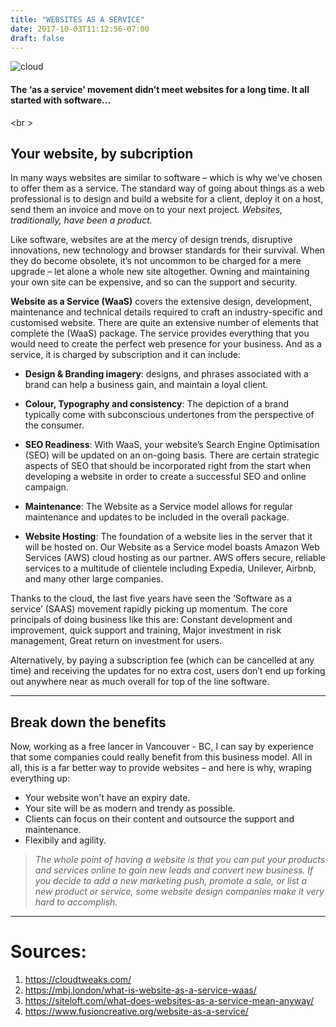 ```yaml
---
title: "WEBSITES AS A SERVICE"
date: 2017-10-03T11:12:56-07:00
draft: false
---
```


![cloud](https://cloudtweaks.com/wp-content/uploads/2014/03/IT-Cloud.jpg)


#### The ‘as a service’ movement didn’t meet websites for a long time. It all started with software...
<br \>
## Your website, by subcription
In many ways websites are similar to software – which is why we’ve chosen to offer them as a service. The standard way of going about things as a web professional is to design and build a website for a client, deploy it on a host, send them an invoice and move on to your next project. _Websites, traditionally, have been a product._

Like software, websites are at the mercy of design trends, disruptive innovations, new technology and browser standards for their survival. When they do become obsolete, it’s not uncommon to be charged for a mere upgrade – let alone a whole new site altogether. Owning and maintaining your own site can be expensive, and so can the support and security.

**Website as a Service (WaaS)** covers the extensive design, development, maintenance and technical details required to craft an industry-specific and customised website. There are quite an extensive number of elements that complete the (WaaS) package. The service provides everything that you would need to create the perfect web presence for your business. And as a service, it is charged by subscription and it can include:

+ **Design & Branding imagery**: designs, and phrases associated with a brand can help a business gain, and maintain a loyal client. 

+ **Colour, Typography and consistency**: The depiction of a brand typically come with subconscious undertones from the perspective of the consumer. 

+ **SEO Readiness**:
With WaaS, your website’s Search Engine Optimisation (SEO) will be updated on an on-going basis. There are certain strategic aspects of SEO that should be incorporated right from the start when developing a website in order to create a successful SEO and online campaign.

* **Maintenance**:
The Website as a Service model allows for regular maintenance and updates to be included in the overall package.

* **Website Hosting**:
The foundation of a website lies in the server that it will be hosted on. Our Website as a Service model boasts Amazon Web Services (AWS) cloud hosting as our partner. AWS offers secure, reliable services to a multitude of clientele including Expedia, Unilever, Airbnb, and many other large companies.



Thanks to the cloud, the last five years have seen the ‘Software as a service’ (SAAS) movement rapidly picking up momentum. The core principals of doing business like this are: Constant development and improvement, quick support and training, Major investment in risk management, Great return on investment for users.

Alternatively, by paying a subscription fee (which can be cancelled at any time) and receiving the updates for no extra cost, users don’t end up forking out anywhere near as much overall for top of the line software.

---
 



## Break down the benefits

Now, working as a free lancer in Vancouver - BC, I can say by experience that some companies could really benefit from this business model. All in all, this is a far better way to provide websites – and here is why, wraping everything up:

* Your website won't have an expiry date.
* Your site will be as modern and trendy as possible.
* Clients can focus on their content and outsource the support and maintenance.
* Flexibily and agility.


> _The whole point of having a website is that you can put your products and services online to gain new leads and convert new business. If you decide to add a new marketing push, promote a sale, or list a new product or service, some website design companies make it very hard to accomplish._

---


# Sources:

1. https://cloudtweaks.com/
2. https://mbj.london/what-is-website-as-a-service-waas/
3. https://siteloft.com/what-does-websites-as-a-service-mean-anyway/
4. https://www.fusioncreative.org/website-as-a-service/
